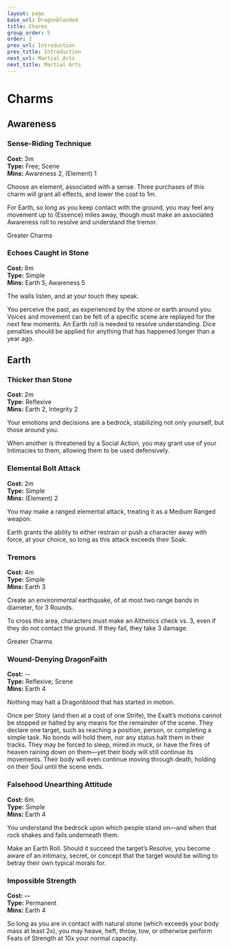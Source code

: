 ```yaml
---
layout: page
base_url: Dragonblooded
title: Charms
group_order: 5
order: 2
prev_url: Introduction
prev_title: Introduction
next_url: Martial_Arts
next_title: Martial Arts
---
```


Charms
======

Awareness
---------

### Sense-Riding Technique

**Cost:** 3m  
**Type:** Free; Scene  
**Mins:** Awareness 2, (Element) 1

Choose an element, associated with a sense. Three purchases of this
charm will grant all effects, and lower the cost to 1m.

For Earth, so long as you keep contact with the ground, you may feel any
movement up to (Essence) miles away, though must make an associated
Awareness roll to resolve and understand the tremor.

<div class="greater_charm">Greater Charms</div>

### Echoes Caught in Stone

**Cost:** 8m  
**Type:** Simple  
**Mins:** Earth 5, Awareness 5

The walls listen, and at your touch they speak.

You perceive the past, as experienced by the stone or earth around you.
Voices and movement can be felt of a specific scene are replayed for the
next few moments. An Earth roll is needed to resolve understanding. Dice
penalties should be applied for anything that has happened longer than a
year ago.

Earth
-----

### Thicker than Stone

**Cost:** 2m  
**Type:** Reflexive  
**Mins:** Earth 2, Integrity 2

Your emotions and decisions are a bedrock, stabilizing not only
yourself, but those around you.

When another is threatened by a Social Action, you may grant use of your
Intimacies to them, allowing them to be used defensively.

### Elemental Bolt Attack

**Cost:** 2m  
**Type:** Simple  
**Mins:** (Element) 2

You may make a ranged elemental attack, treating it as a Medium Ranged
weapon.

Earth grants the ability to either restrain or push a character away
with force, at your choice, so long as this attack exceeds their Soak.

### Tremors

**Cost:** 4m  
**Type:** Simple  
**Mins:** Earth 3

Create an environmental earthquake, of at most two range bands in
diameter, for 3 Rounds.

To cross this area, characters must make an Althetics check vs. 3, even
if they do not contact the ground. If they fail, they take 3 damage.

<div class="greater_charm">Greater Charms</div>

### Wound-Denying DragonFaith

**Cost:** --  
**Type:** Reflexive; Scene  
**Mins:** Earth 4

Nothing may halt a Dragonblood that has started in motion.

Once per Story (and then at a cost of one Strife), the Exalt’s motions
cannot be stopped or halted by any means for the remainder of the scene.
They declare one target, such as reaching a position, person, or
completing a simple task. No bonds will hold them, nor any status halt
them in their tracks. They may be forced to sleep, mired in muck, or
have the fires of heaven raining down on them—yet their body will still
continue its movements. Their body will even continue moving through
death, holding on their Soul until the scene ends.

### Falsehood Unearthing Attitude

**Cost:** 6m  
**Type:** Simple  
**Mins:** Earth 4

You understand the bedrock upon which people stand on—and when that rock
shakes and fails underneath them.

Make an Earth Roll. Should it succeed the target’s Resolve, you become
aware of an intimacy, secret, or concept that the target would be
willing to betray their own typical morals for.

### Impossible Strength

**Cost: --**  
**Type:** Permanent  
**Mins:** Earth 4

So long as you are in contact with natural stone (which exceeds your
body mass at least 2x), you may heave, heft, throw, tow, or otherwise
perform Feats of Strength at 10x your normal capacity.
